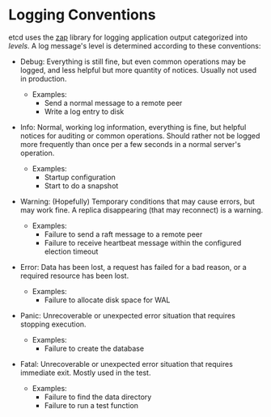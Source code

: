 # Logging Conventions

etcd uses the [zap][zap] library for logging application output categorized into *levels*. A log message's level is determined according to these conventions:

* Debug: Everything is still fine, but even common operations may be logged, and less helpful but more quantity of notices. Usually not used in production.
  * Examples:
    * Send a normal message to a remote peer
    * Write a log entry to disk

* Info: Normal, working log information, everything is fine, but helpful notices for auditing or common operations. Should rather not be logged more frequently than once per a few seconds in a normal server's operation.
  * Examples:
    * Startup configuration
    * Start to do a snapshot

* Warning: (Hopefully) Temporary conditions that may cause errors, but may work fine. A replica disappearing (that may reconnect) is a warning.
  * Examples:
    * Failure to send a raft message to a remote peer
    * Failure to receive heartbeat message within the configured election timeout

* Error: Data has been lost, a request has failed for a bad reason, or a required resource has been lost.
  * Examples:
    * Failure to allocate disk space for WAL

* Panic: Unrecoverable or unexpected error situation that requires stopping execution.
  * Examples:
    * Failure to create the database

* Fatal: Unrecoverable or unexpected error situation that requires immediate exit. Mostly used in the test.
  * Examples:
    * Failure to find the data directory
    * Failure to run a test function

[zap]: https://github.com/uber-go/zap
